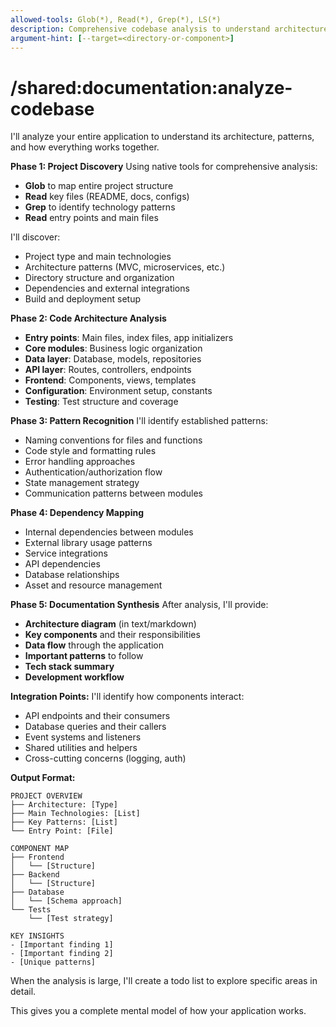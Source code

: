```yaml
---
allowed-tools: Glob(*), Read(*), Grep(*), LS(*)
description: Comprehensive codebase analysis to understand architecture, patterns, and project structure
argument-hint: [--target=<directory-or-component>]
---
```


# /shared:documentation:analyze-codebase

I'll analyze your entire application to understand its architecture, patterns, and how everything works together.

**Phase 1: Project Discovery**
Using native tools for comprehensive analysis:

- **Glob** to map entire project structure
- **Read** key files (README, docs, configs)
- **Grep** to identify technology patterns
- **Read** entry points and main files

I'll discover:

- Project type and main technologies
- Architecture patterns (MVC, microservices, etc.)
- Directory structure and organization
- Dependencies and external integrations
- Build and deployment setup

**Phase 2: Code Architecture Analysis**

- **Entry points**: Main files, index files, app initializers
- **Core modules**: Business logic organization
- **Data layer**: Database, models, repositories
- **API layer**: Routes, controllers, endpoints
- **Frontend**: Components, views, templates
- **Configuration**: Environment setup, constants
- **Testing**: Test structure and coverage

**Phase 3: Pattern Recognition**
I'll identify established patterns:

- Naming conventions for files and functions
- Code style and formatting rules
- Error handling approaches
- Authentication/authorization flow
- State management strategy
- Communication patterns between modules

**Phase 4: Dependency Mapping**

- Internal dependencies between modules
- External library usage patterns
- Service integrations
- API dependencies
- Database relationships
- Asset and resource management

**Phase 5: Documentation Synthesis**
After analysis, I'll provide:

- **Architecture diagram** (in text/markdown)
- **Key components** and their responsibilities
- **Data flow** through the application
- **Important patterns** to follow
- **Tech stack summary**
- **Development workflow**

**Integration Points:**
I'll identify how components interact:

- API endpoints and their consumers
- Database queries and their callers
- Event systems and listeners
- Shared utilities and helpers
- Cross-cutting concerns (logging, auth)

**Output Format:**

```
PROJECT OVERVIEW
├── Architecture: [Type]
├── Main Technologies: [List]
├── Key Patterns: [List]
└── Entry Point: [File]

COMPONENT MAP
├── Frontend
│   └── [Structure]
├── Backend
│   └── [Structure]
├── Database
│   └── [Schema approach]
└── Tests
    └── [Test strategy]

KEY INSIGHTS
- [Important finding 1]
- [Important finding 2]
- [Unique patterns]
```

When the analysis is large, I'll create a todo list to explore specific areas in detail.

This gives you a complete mental model of how your application works.
